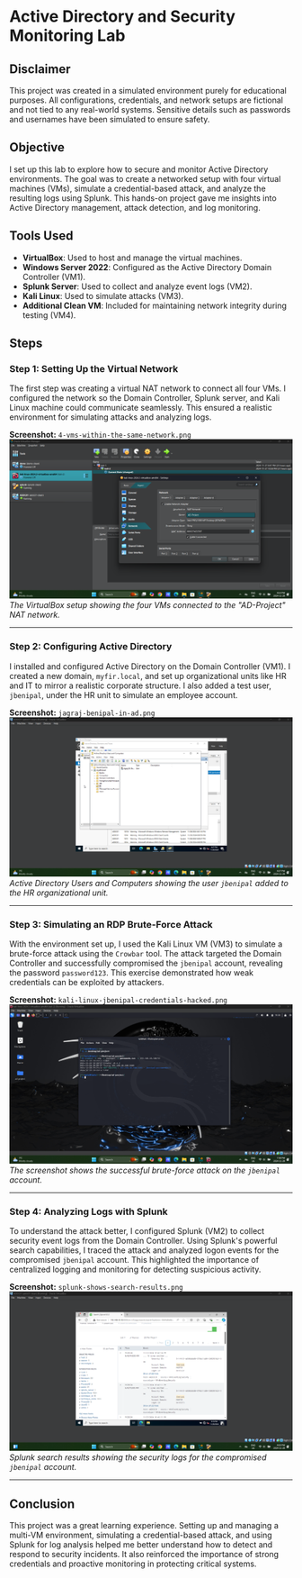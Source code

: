 # Active Directory and Security Monitoring Lab

## Disclaimer

This project was created in a simulated environment purely for educational purposes. All configurations, credentials, and network setups are fictional and not tied to any real-world systems. Sensitive details such as passwords and usernames have been simulated to ensure safety.

## Objective

I set up this lab to explore how to secure and monitor Active Directory environments. The goal was to create a networked setup with four virtual machines (VMs), simulate a credential-based attack, and analyze the resulting logs using Splunk. This hands-on project gave me insights into Active Directory management, attack detection, and log monitoring.

## Tools Used

- **VirtualBox**: Used to host and manage the virtual machines.
- **Windows Server 2022**: Configured as the Active Directory Domain Controller (VM1).
- **Splunk Server**: Used to collect and analyze event logs (VM2).
- **Kali Linux**: Used to simulate attacks (VM3).
- **Additional Clean VM**: Included for maintaining network integrity during testing (VM4).

## Steps

### Step 1: Setting Up the Virtual Network

The first step was creating a virtual NAT network to connect all four VMs. I configured the network so the Domain Controller, Splunk server, and Kali Linux machine could communicate seamlessly. This ensured a realistic environment for simulating attacks and analyzing logs.

**Screenshot:** `4-vms-within-the-same-network.png`  
![VMS Network](4-vms-within-the-same-network.png)  
_The VirtualBox setup showing the four VMs connected to the "AD-Project" NAT network._

---

### Step 2: Configuring Active Directory

I installed and configured Active Directory on the Domain Controller (VM1). I created a new domain, `myfir.local`, and set up organizational units like HR and IT to mirror a realistic corporate structure. I also added a test user, `jbenipal`, under the HR unit to simulate an employee account.

**Screenshot:** `jagraj-benipal-in-ad.png`  
![AD User Management](jagraj-benipal-in-ad.png)  
_Active Directory Users and Computers showing the user `jbenipal` added to the HR organizational unit._

---

### Step 3: Simulating an RDP Brute-Force Attack

With the environment set up, I used the Kali Linux VM (VM3) to simulate a brute-force attack using the `Crowbar` tool. The attack targeted the Domain Controller and successfully compromised the `jbenipal` account, revealing the password `password123`. This exercise demonstrated how weak credentials can be exploited by attackers.

**Screenshot:** `kali-linux-jbenipal-credentials-hacked.png`  
![RDP Attack Simulation](kali-linux-jbenipal-credentials-hacked.png)  
_The screenshot shows the successful brute-force attack on the `jbenipal` account._

---

### Step 4: Analyzing Logs with Splunk

To understand the attack better, I configured Splunk (VM2) to collect security event logs from the Domain Controller. Using Splunk's powerful search capabilities, I traced the attack and analyzed logon events for the compromised `jbenipal` account. This highlighted the importance of centralized logging and monitoring for detecting suspicious activity.

**Screenshot:** `splunk-shows-search-results.png`  
![Splunk Log Analysis](splunk-shows-search-results.png)  
_Splunk search results showing the security logs for the compromised `jbenipal` account._

---

## Conclusion

This project was a great learning experience. Setting up and managing a multi-VM environment, simulating a credential-based attack, and using Splunk for log analysis helped me better understand how to detect and respond to security incidents. It also reinforced the importance of strong credentials and proactive monitoring in protecting critical systems.
